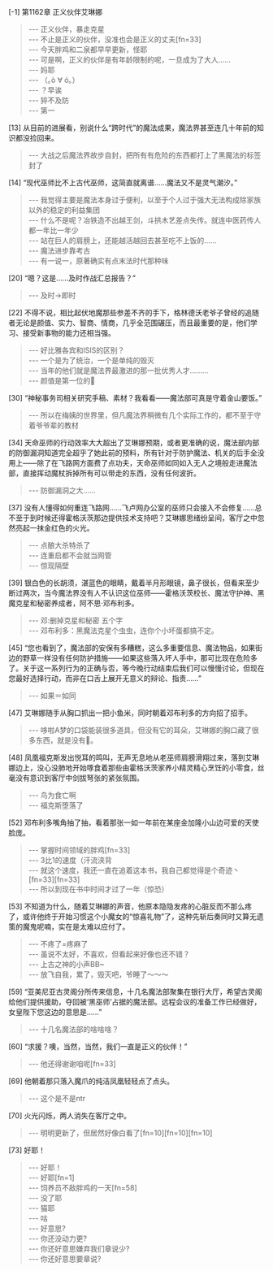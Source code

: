 
[-1] 第1162章 正义伙伴艾琳娜
>--- 正义伙伴，暴走克星<br>
>--- 不止是正义的伙伴，没准也会是正义的丈夫[fn=33]<br>
>--- 今天胖鸡和二泉都早早更新，怪耶<br>
>--- 可是啊，正义的伙伴是有年龄限制的呢，一旦成为了大人……<br>
>--- 妈耶<br>
>--- （｡ò ∀ ó｡）<br>
>--- ？早诶<br>
>--- 猝不及防<br>
>--- 第一<br>

[13] 从目前的进展看，别说什么“跨时代”的魔法成果，魔法界甚至连几十年前的知识都没捡回来。
>--- 大战之后魔法界故步自封，把所有有危险的东西都打上了黑魔法的标签封了<br>

[14] “现代巫师比不上古代巫师，这简直就离谱……魔法又不是灵气潮汐。”
>--- 我觉得主要是魔法本身过于便利，以至于个人过于强大无法构成除家族以外的稳定的利益集团<br>
>--- 什么不是呢？冶铁造不出越王剑，斗拱木艺差点失传。就连中医药传人都一年比一年少<br>
>--- 站在巨人的肩膀上，还能越活越回去甚至吃不上饭的……<br>
>--- 魔法进步靠考古<br>
>--- 有一说一，原著确实有点末法时代那种味<br>

[20] “嗯？这是……及时作战汇总报告？”
>--- 及时→即时<br>

[22] 不得不说，相比起伏地魔那些参差不齐的手下，格林德沃老爷子曾经的追随者无论是颜值、实力、智商、情商，几乎全范围碾压，而且最重要的是，他们学习、接受新事物的能力还相当强。
>--- 好比雅各宾和ISIS的区别？<br>
>--- 一个是为了统治，一个是单纯的毁灭<br>
>--- 当年的他们就是魔法界最激进的那一批优秀人才………<br>
>--- 颜值是第一位的💁<br>

[30] “神秘事务司相关研究手稿、素材？我看看——魔法部可真是守着金山要饭。”
>--- 所以在梅姨的世界里，但凡魔法界稍微有几个实际工作的，都不至于守着爷爷辈的教材<br>

[34] 天命巫师的行动效率大大超出了艾琳娜预期，或者更准确的说，魔法部内部的防御漏洞知道完全超乎了她此前的预料，所有针对于防护魔法、机关的后手全没用上——除了在飞路网方面费了点功夫，天命巫师如同如入无人之境般走进魔法部，直接挥动魔杖拆掉所有可以带走的东西，没有任何波折。
>--- 防御漏洞之大……<br>

[37] 没有人懂得如何重连飞路网……飞卢网办公室的巫师只会接入不会修复……总不至于到时候还得霍格沃茨那边提供技术支持吧？艾琳娜思绪纷呈间，客厅之中忽然亮起一抹金红色的火光。
>--- 点酿大杀特杀了<br>
>--- 连重启都不会就当网管<br>
>--- 惊现隔壁<br>

[39] 银白色的长胡须，湛蓝色的眼睛，戴着半月形眼镜，鼻子很长，但看来至少断过两次，当今魔法界没有人不认识这位巫师——霍格沃茨校长、魔法守护神、黑魔克星和秘密养成者，阿不思·邓布利多。
>--- 邓:删掉克星和秘密 五个字<br>
>--- 邓布利多：黑魔法克星个虫虫，连你个小坏蛋都搞不定。<br>

[45] “您也看到了，魔法部的安保有多糟糕，这么多重要信息、魔法物品，如果街边的野草一样没有任何防护措施——如果这些落入坏人手中，那可比现在危险多了。关于这一系列行为的正确与否，等今晚行动结束后我们可以慢慢讨论，但现在您最好选择行动，而非在口舌上展开无意义的辩论、指责……”
>--- 如果＝如同<br>

[47] 艾琳娜随手从胸口抓出一把小鱼米，同时朝着邓布利多的方向招了招手。
>--- 哆啦A梦的口袋能装很多道具，但没有它的耳朵，艾琳娜的胸口藏了很多东西，就是没有🐻。<br>

[48] 凤凰福克斯发出悦耳的鸣叫，无声无息地从老巫师肩膀滑翔过来，落到艾琳娜边上，没心没肺地开始啄食着那些由霍格沃茨家养小精灵精心烹饪的小零食，丝毫没有意识到客厅中剑拔弩张的紧张氛围。
>--- 鸟为食亡啊<br>
>--- 福克斯堕落了<br>

[52] 邓布利多嘴角抽了抽，看着那张一如一年前在某座金加隆小山边可爱的天使脸庞。
>--- 掌握时间领域的胖鸡[fn=33]<br>
>--- 3比1的速度（汗流浃背<br>
>--- 就这个速度，我还一直在追着这本书，我自己都觉得是个奇迹丶[fn=33][fn=33]<br>
>--- 所以到现在书中时间才过了一年（惊恐）<br>

[53] 不知道为什么，随着艾琳娜的声音，他原本隐隐发疼的心脏反而不那么疼了，或许他终于开始习惯这个小魔女的“惊喜礼物”了，这种先斩后奏同时又算无遗策的魔鬼呢喃，实在是太难以应付了。
>--- 不疼了=疼麻了<br>
>--- 虽说不太好，不喜欢，但看起来好像也还不错？<br>
>--- 上古之神的小声BB~<br>
>--- 放飞自我，累了，毁灭吧，爷睡了～～～<br>

[59] “亚美尼亚古灵阁分所传来信息，十几名魔法部聚集在银行大厅，希望古灵阁给他们提供援助，夺回被‘黑巫师’占据的魔法部。远程会议的准备工作已经做好，女皇陛下您这边的意思是……”
>--- 十几名魔法部的啥啥啥？<br>

[60] “求援？噢，当然，当然，我们一直是正义的伙伴！”
>--- 他还得谢谢咱呢[fn=33]<br>

[69] 他朝着那只落入魔爪的纯洁凤凰轻轻点了点头。
>--- 这个是不是ntr<br>

[70] 火光闪烁，两人消失在客厅之中。
>--- 明明更新了，但居然好像白看了[fn=10][fn=10][fn=10]<br>

[73] 好耶！
>--- 好耶！<br>
>--- 好耶[fn=1]<br>
>--- 饲养员不敌胖鸡的一天[fn=58]<br>
>--- 没了耶<br>
>--- 猫耶<br>
>--- 咕<br>
>--- 好意思?<br>
>--- 你还没动力更?<br>
>--- 你还好意思嫌弃我们章说少?<br>
>--- 你还好意思要章说?<br>

